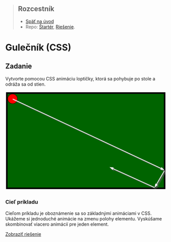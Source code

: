 <div class="hidden">

> ## Rozcestník
> - [Späť na úvod](../../README.md)
> - Repo: [Štartér](/../../tree/main/css/css-lopticka), [Riešenie](/../../tree/solution/css/css-lopticka).
</div>

# Gulečník (CSS)

## Zadanie

Vytvorte pomocou CSS animáciu loptičky, ktorá sa pohybuje po stole a odráža sa od stien.

![Zadanie príkladu Gulečník](images_pool/zadanie.png)

### Cieľ príkladu

Cieľom príkladu je oboznámenie sa so základnými animáciami v CSS. Ukážeme si jednoduché animácie na zmenu polohy elementu. Vyskúšame skombinovať viacero animácií pre jeden element.

<div class="hidden">

[Zobraziť riešenie](riesenie.md)
</div>